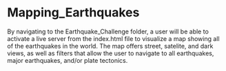 # Mapping_Earthquakes

By navigating to the Earthquake_Challenge folder, a user will be able to activate a live server from the index.html file to visualize a map showing all of the earthquakes in the world. The map offers street, satelite, and dark views, as well as filters that allow the user to navigate to all earthquakes, major earthquakes, and/or plate tectonics.
